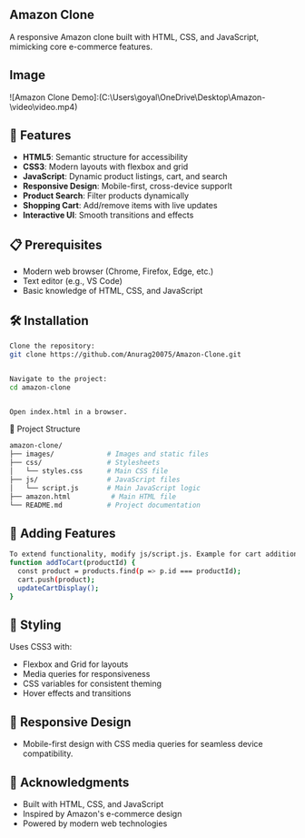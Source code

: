 ## Amazon Clone

A responsive Amazon clone built with HTML, CSS, and JavaScript, mimicking core e-commerce features.

## Image

![Amazon Clone Demo]:(C:\Users\goyal\OneDrive\Desktop\Amazon-\video\video.mp4)

## 🚀 Features

- **HTML5**: Semantic structure for accessibility
- **CSS3**: Modern layouts with flexbox and grid
- **JavaScript**: Dynamic product listings, cart, and search
- **Responsive Design**: Mobile-first, cross-device supporlt
- **Product Search**: Filter products dynamically
- **Shopping Cart**: Add/remove items with live updates
- **Interactive UI**: Smooth transitions and effects

## 📋 Prerequisites

- Modern web browser (Chrome, Firefox, Edge, etc.)
- Text editor (e.g., VS Code)
- Basic knowledge of HTML, CSS, and JavaScript

## 🛠️ Installation

```bash
Clone the repository:
git clone https://github.com/Anurag20075/Amazon-Clone.git


Navigate to the project:
cd amazon-clone


Open index.html in a browser.
```

📁 Project Structure

```bash
amazon-clone/
├── images/             # Images and static files
├── css/                # Stylesheets
│   └── styles.css      # Main CSS file
├── js/                 # JavaScript files
│   └── script.js       # Main JavaScript logic
├── amazon.html          # Main HTML file
└── README.md           # Project documentation
```

## 🧩 Adding Features

```bash
To extend functionality, modify js/script.js. Example for cart addition:
function addToCart(productId) {
  const product = products.find(p => p.id === productId);
  cart.push(product);
  updateCartDisplay();
}
```

## 🎨 Styling

Uses CSS3 with:

- Flexbox and Grid for layouts
- Media queries for responsiveness
- CSS variables for consistent theming
- Hover effects and transitions

## 📱 Responsive Design

- Mobile-first design with CSS media queries for seamless device compatibility.

## 🙏 Acknowledgments

- Built with HTML, CSS, and JavaScript
- Inspired by Amazon's e-commerce design
- Powered by modern web technologies
